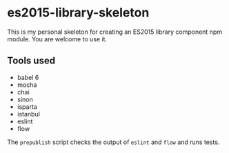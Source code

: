 # es2015-library-skeleton

This is my personal skeleton for creating an ES2015 library component npm module.  You are welcome to use it.

## Tools used

* babel 6
* mocha
* chai
* sinon
* isparta
* istanbul
* eslint
* flow

The `prepublish` script checks the output of `eslint` and `flow` and runs tests.
